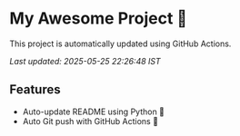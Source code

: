 # My Awesome Project 🚀

This project is automatically updated using GitHub Actions.

_Last updated: 2025-05-25 22:26:48 IST_

## Features
- Auto-update README using Python 🐍
- Auto Git push with GitHub Actions 🤖
